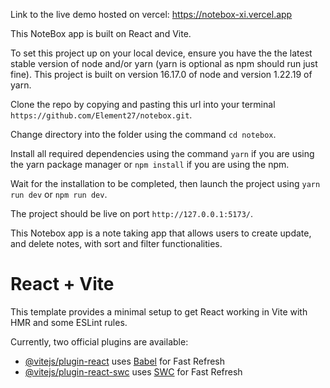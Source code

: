 Link to the live demo hosted on vercel:
https://notebox-xi.vercel.app

This NoteBox app is built on React and Vite.

To set this project up on your local device, ensure you have the the latest stable version of node and/or yarn (yarn is optional as npm should run just fine). This project is built on version 16.17.0 of node and version 1.22.19 of yarn.

Clone the repo by copying and pasting this url into your terminal `https://github.com/Element27/notebox.git`.

Change directory into the folder using the command `cd notebox`.

Install all required dependencies using the command `yarn` if you are using the yarn package manager or `npm install` if you are using the npm.

Wait for the installation to be completed, then launch the project using `yarn run dev` or `npm run dev`.

The project should be live on port `http://127.0.0.1:5173/`.

This Notebox app is a note taking app that allows users to create update, and delete notes, with sort and filter functionalities.

# React + Vite

This template provides a minimal setup to get React working in Vite with HMR and some ESLint rules.

Currently, two official plugins are available:

- [@vitejs/plugin-react](https://github.com/vitejs/vite-plugin-react/blob/main/packages/plugin-react/README.md) uses [Babel](https://babeljs.io/) for Fast Refresh
- [@vitejs/plugin-react-swc](https://github.com/vitejs/vite-plugin-react-swc) uses [SWC](https://swc.rs/) for Fast Refresh
